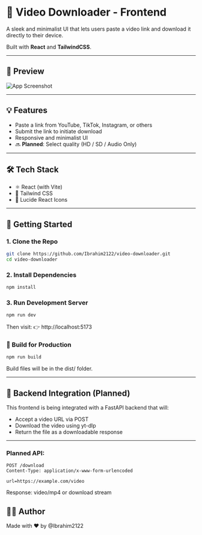 # 🎥 Video Downloader - Frontend

A sleek and minimalist UI that lets users paste a video link and download it directly to their device.

Built with **React** and **TailwindCSS**.

---

## 📸 Preview

![App Screenshot](./screenshot.png)

---

## 💡 Features

- Paste a link from YouTube, TikTok, Instagram, or others
- Submit the link to initiate download
- Responsive and minimalist UI
- 🔜 **Planned**: Select quality (HD / SD / Audio Only)

---

## 🛠 Tech Stack

- ⚛️ React (with Vite)
- 💨 Tailwind CSS
- 🎨 Lucide React Icons

---

## 🚀 Getting Started

### 1. Clone the Repo

```bash
git clone https://github.com/Ibrahim2122/video-downloader.git
cd video-downloader
```

### 2. Install Dependencies

```bash
npm install
```

### 3. Run Development Server

```bash
npm run dev
```

Then visit:
👉 http://localhost:5173

### 🧱 Build for Production

```bash
npm run build
```

Build files will be in the dist/ folder.

---

## 📡 Backend Integration (Planned)

This frontend is being integrated with a FastAPI backend that will:

- Accept a video URL via POST
- Download the video using yt-dlp
- Return the file as a downloadable response

---

### Planned API:

```http
POST /download
Content-Type: application/x-www-form-urlencoded

url=https://example.com/video
```

Response: video/mp4 or download stream

## 👨‍💻 Author

Made with ❤️ by @Ibrahim2122
